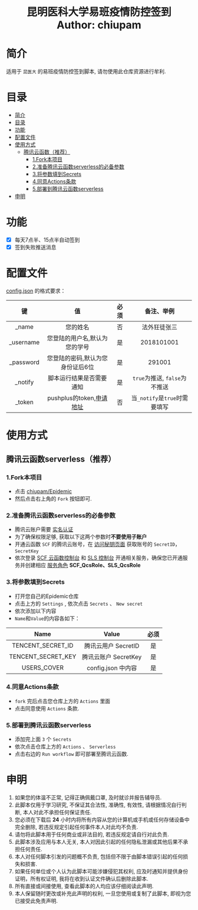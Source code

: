 <h1 align="center">
  昆明医科大学易班疫情防控签到
  <br>
  Author: chiupam
</h1>

# 简介
适用于 `昆医大` 的易班疫情防控签到脚本, 请勿使用此仓库资源进行牟利.
# 目录
- [简介](#简介)
- [目录](#目录)
- [功能](#功能)
- [配置文件](#配置文件)
- [使用方式](#使用方式)
  - [腾讯云函数（推荐）](#腾讯云函数推荐)
    - [1.Fork本项目](#1fork本项目)
    - [2.准备腾讯云函数serverless的必备参数](#2准备腾讯云函数serverless的必备参数)
    - [3.将参数填到Secrets](#3将参数填到Secrets)
    - [4.同意Actions条款](#4同意Actions条款)
    - [5.部署到腾讯云函数serverless](#5部署到腾讯云函数serverless)
- [申明](#申明)
# 功能
- [x] 每天7点半、15点半自动签到
- [x] 签到失败推送消息
# 配置文件
[config.json](https://github.com/chiupam/Epidemic/blob/master/config.json) 的格式要求：

|键|值|必须|备注、举例|
|:---:|:---:|:---:|:---:|
|_name|您的姓名|否|法外狂徒张三|
|_username|您登陆的用户名,默认为您的学号|是|2018101001|
|_password|您登陆的密码,默认为您身份证后6位|是|291001|
|_notify|脚本运行结果是否需要通知|是|`true`为推送, `false`为不推送|
|_token|pushplus的token,[申请地址](http://www.pushplus.plus/push1.html)|否|当`_notify`是`true`时需要填写|
# 使用方式
## 腾讯云函数serverless（推荐）
### 1.Fork本项目
- 点击 [chiupam/Epidemic](https://github.com/chiupam/Epidemic)
- 然后点击右上角的 `Fork` 按钮即可.
### 2.准备腾讯云函数serverless的必备参数
- 腾讯云账户需要 [实名认证](https://console.cloud.tencent.com/developer/auth)
- 为了确保权限足够, 获取以下这两个参数时**不要使用子账户**
- 开通云函数 `SCF` 的腾讯云账号，在 [访问秘钥页面](https://console.cloud.tencent.com/cam/capi) 获取账号的 `SecretID`，`SecretKey`
- 依次登录 [SCF 云函数控制台](https://console.cloud.tencent.com/scf) 和 [SLS 控制台](https://console.cloud.tencent.com/sls) 开通相关服务，确保您已开通服务并创建相应 [服务角色](https://console.cloud.tencent.com/cam/role) **SCF_QcsRole、SLS_QcsRole**
### 3.将参数填到Secrets
- 打开您自己的Epidemic仓库
- 点击上方的 `Settings` , 依次点击 `Secrets` 、 `New secret`
- 依次添加以下内容
- `Name`和`Value`的内容各如下：
  
| Name | Value | 必须 |
|:---:|:---:|:---:|
|TENCENT_SECRET_ID | 腾讯云用户 SecretID | 是 |
|TENCENT_SECRET_KEY | 腾讯云账户 SecretKey | 是 |
|USERS_COVER | config.json 中内容| 是 |
### 4.同意Actions条款
- `fork` 完后点击您仓库上方的 `Actions` 里面
- 点击同意使用 `Actions` 条款.
### 5.部署到腾讯云函数serverless
- 添加完上面 `3` 个 `Secrets` 
- 依次点击仓库上方的 `Actions` 、 `Serverless`
- 点击右边的 `Run workflow` 即可部署至腾讯云函数.
# 申明
1. 如果您的体温不正常, 记得正确佩戴口罩, 及时就诊并报告辅导员.
2. 此脚本仅用于学习研究, 不保证其合法性, 准确性, 有效性, 请根据情况自行判断, 本人对此不承担任何保证责任.
3. 您必须在下载后 **24** 小时内将所有内容从您的计算机或手机或任何存储设备中完全删除, 若违反规定引起任何事件本人对此均不负责.
4. 请勿将此脚本用于任何商业或非法目的, 若违反规定请自行对此负责.
5. 此脚本涉及应用与本人无关, 本人对因此引起的任何隐私泄漏或其他后果不承担任何责任.
6. 本人对任何脚本引发的问题概不负责, 包括但不限于由脚本错误引起的任何损失和损害.
7. 如果任何单位或个人认为此脚本可能涉嫌侵犯其权利, 应及时通知并提供身份证明，所有权证明, 我将在收到认证文件确认后删除此脚本.
8. 所有直接或间接使用, 查看此脚本的人均应该仔细阅读此声明.
9. 本人保留随时更改或补充此声明的权利, 一旦您使用或复制了此脚本, 即视为您已接受此免责声明.